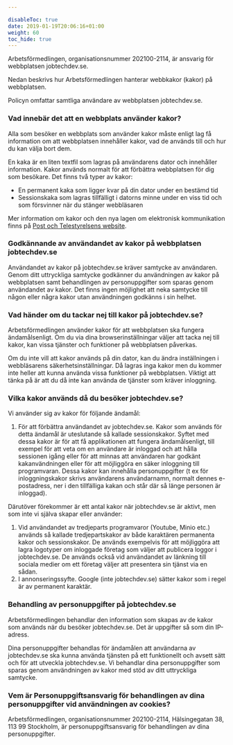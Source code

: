 ```yaml
---

disableToc: true
date: 2019-01-19T20:06:16+01:00
weight: 60
toc_hide: true
---
```








Arbetsförmedlingen, organisationsnummer 202100-2114, är ansvarig för webbplatsen jobtechdev.se.                                                                                                                                                                                                                                                                                                                                                                                                                                                                                                                                                                                               
                                                                                                                                                                                                                                                                                                                                                                                                                                                                                                                                                                                                                                                                                              
Nedan beskrivs hur Arbetsförmedlingen hanterar webbkakor (kakor) på webbplatsen.                                                                                                                                                                                                                                                                                                                                                                                                                                                                                                                                                                                                              
                                                                                                                                                                                                                                                                                                                                                                                                                                                                                                                                                                                                                                                                                              
Policyn omfattar samtliga användare av webbplatsen jobtechdev.se.                                                                                                                                                                                                                                                                                                                                                                                                                                                                                                                                                                                                                             
                                                                                                                                                                                                                                                                                                                                                                                                                                                                                                                                                                                                                                                                                              
### Vad innebär det att en webbplats använder kakor?                                                                                                                                                                                                                                                                                                                                                                                                                                                                                                                                                                                                                                          
                                                                                                                                                                                                                                                                                                                                                                                                                                                                                                                                                                                                                                                                                              
Alla som besöker en webbplats som använder kakor måste enligt lag få information om att webbplatsen innehåller kakor, vad de används till och hur du kan välja bort dem.                                                                                                                                                                                                                                                                                                                                                                                                                                                                                                                      
                                                                                                                                                                                                                                                                                                                                                                                                                                                                                                                                                                                                                                                                                              
En kaka är en liten textfil som lagras på användarens dator och innehåller information. Kakor används normalt för att förbättra webbplatsen för dig som besökare. Det finns två typer av kakor:                                                                                                                                                                                                                                                                                                                                                                                                                                                                                               
                                                                                                                                                                                                                                                                                                                                                                                                                                                                                                                                                                                                                                                                                              
- En permanent kaka som ligger kvar på din dator under en bestämd tid                                                                                                                                                                                                                                                                                                                                                                                                                                                                                                                                                                                                                         
- Sessionskaka som lagras tillfälligt i datorns minne under en viss tid och som försvinner när du stänger webbläsaren                                                                                                                                                                                                                                                                                                                                                                                                                                                                                                                                                                         
                                                                                                                                                                                                                                                                                                                                                                                                                                                                                                                                                                                                                                                                                              
Mer information om kakor och den nya lagen om elektronisk kommunikation finns på [Post och Telestyrelsens website](http://www.pts.se).                                                                                                                                                                                                                                                                                                                                                                                                                                                                                                                                                        
                                                                                                                                                                                                                                                                                                                                                                                                                                                                                                                                                                                                                                                                                              
### Godkännande av användandet av kakor på webbplatsen jobtechdev.se                                                                                                                                                                                                                                                                                                                                                                                                                                                                                                                                                                                                                          
                                                                                                                                                                                                                                                                                                                                                                                                                                                                                                                                                                                                                                                                                              
Användandet av kakor på jobtechdev.se kräver samtycke av användaren. Genom ditt uttryckliga samtycke godkänner du användningen av kakor på webbplatsen samt behandlingen av personuppgifter som sparas genom användandet av kakor. Det finns ingen möjlighet att neka samtycke till någon eller några kakor utan användningen godkänns i sin helhet.                                                                                                                                                                                                                                                                                                                                          
                                                                                                                                                                                                                                                                                                                                                                                                                                                                                                                                                                                                                                                                                              
### Vad händer om du tackar nej till kakor på jobtechdev.se?                                                                                                                                                                                                                                                                                                                                                                                                                                                                                                                                                                                                                                  
                                                                                                                                                                                                                                                                                                                                                                                                                                                                                                                                                                                                                                                                                              
Arbetsförmedlingen använder kakor för att webbplatsen ska fungera ändamålsenligt. Om du via dina browserinställningar väljer att tacka nej till kakor, kan vissa tjänster och funktioner på webbplatsen påverkas.                                                                                                                                                                                                                                                                                                                                                                                                                                                                             
                                                                                                                                                                                                                                                                                                                                                                                                                                                                                                                                                                                                                                                                                              
Om du inte vill att kakor används på din dator, kan du ändra inställningen i webbläsarens säkerhetsinställningar. Då lagras inga kakor men du kommer inte heller att kunna använda vissa funktioner på webbplatsen. Viktigt att tänka på är att du då inte kan använda de tjänster som kräver inloggning.                                                                                                                                                                                                                                                                                                                                                                                     
                                                                                                                                                                                                                                                                                                                                                                                                                                                                                                                                                                                                                                                                                              
### Vilka kakor används då du besöker jobtechdev.se?                                                                                                                                                                                                                                                                                                                                                                                                                                                                                                                                                                                                                                          
                                                                                                                                                                                                                                                                                                                                                                                                                                                                                                                                                                                                                                                                                              
Vi använder sig av kakor för följande ändamål:                                                                                                                                                                                                                                                                                                                                                                                                                                                                                                                                                                                                                                                
                                                                                                                                                                                                                                                                                                                                                                                                                                                                                                                                                                                                                                                                                              
1.	För att förbättra användandet av jobtechdev.se. Kakor som används för detta ändamål är uteslutande så kallade sessionskakor. Syftet med dessa kakor är för att få applikationen att fungera ändamålsenligt, till exempel för att veta om en användare är inloggad och att hålla sessionen igång eller för att minnas att användaren har godkänt kakanvändningen eller för att möjliggöra en säker inloggning till programvaran. Dessa kakor kan innehålla personuppgifter (t ex för inloggningskakor skrivs användarens användarnamn, normalt dennes e-postadress, ner i den tillfälliga kakan och står där så länge personen är inloggad).                                               
                                                                                                                                                                                                                                                                                                                                                                                                                                                                                                                                                                                                                                                                                              
                                                                                                                                                                                                                                                                                                                                                                                                                                                                                                                                                                                                                                                                                              
Därutöver förekommer är ett antal kakor när jobtechdev.se är aktivt, men som inte vi själva skapar eller använder:                                                                                                                                                                                                                                                                                                                                                                                                                                                                                                                                                                            
                                                                                                                                                                                                                                                                                                                                                                                                                                                                                                                                                                                                                                                                                              
1.	Vid användandet av tredjeparts programvaror (Youtube, Minio etc.) används så kallade tredjepartskakor av både karaktären permanenta kakor och sessionskakor. De används exempelvis för att möjliggöra att lagra logotyper om inloggade företag som väljer att publicera loggor i jobtechdev.se. De används också vid användandet av länkning till sociala medier om ett företag väljer att presentera sin tjänst via en sådan.                                                                                                                                                                                                                                                            
1.	I annonseringssyfte. Google (inte jobtechdev.se) sätter kakor som i regel är av permanent karaktär.                                                                                                                                                                                                                                                                                                                                                                                                                                                                                                                                                                                       
                                                                                                                                                                                                                                                                                                                                                                                                                                                                                                                                                                                                                                                                                              
                                                                                                                                                                                                                                                                                                                                                                                                                                                                                                                                                                                                                                                                                              
### Behandling av personuppgifter på jobtechdev.se                                                                                                                                                                                                                                                                                                                                                                                                                                                                                                                                                                                                                                            
                                                                                                                                                                                                                                                                                                                                                                                                                                                                                                                                                                                                                                                                                              
Arbetsförmedlingen behandlar den information som skapas av de kakor som används när du besöker jobtechdev.se. Det är uppgifter så som din IP-adress.                                                                                                                                                                                                                                                                                                                                                                                                                                                                                                                                          
                                                                                                                                                                                                                                                                                                                                                                                                                                                                                                                                                                                                                                                                                              
Dina personuppgifter behandlas för ändamålen att användarna av jobtechdev.se ska kunna använda tjänsten på ett funktionellt och avsett sätt och för att utveckla jobtechdev.se. Vi behandlar dina personuppgifter som sparas genom användningen av kakor med stöd av ditt uttryckliga samtycke.                                                                                                                                                                                                                                                                                                                                                                                               
                                                                                                                                                                                                                                                                                                                                                                                                                                                                                                                                                                                                                                                                                              
### Vem är Personuppgiftsansvarig för behandlingen av dina personuppgifter vid användningen av cookies?                                                                                                                                                                                                                                                                                                                                                                                                                                                                                                                                                                                       
                                                                                                                                                                                                                                                                                                                                                                                                                                                                                                                                                                                                                                                                                              
Arbetsförmedlingen, organisationsnummer 202100-2114, Hälsingegatan 38, 113 99 Stockholm, är personuppgiftsansvarig för behandlingen av dina personuppgifter.                                                                                                                                                                                                                                                                                                                                                                                                                                                                                                                                  
                                                                                                                                                                                                                                                                                                                                                                                                                                                                                                                                                                                                                                                                                              